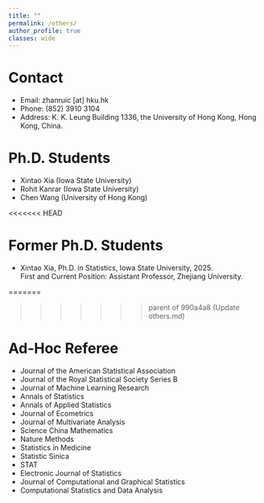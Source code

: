 ```yaml
---
title: ""
permalink: /others/
author_profile: true
classes: wide
---
```


# Contact

- Email: zhanruic [at] hku.hk
- Phone: (852) 3910 3104
- Address: K. K. Leung Building 1336, the University of Hong Kong, Hong Kong, China.


# Ph.D. Students

- Xintao Xia (Iowa State University)
- Rohit Kanrar (Iowa State University)
- Chen Wang (University of Hong Kong)

<<<<<<< HEAD
 # Former Ph.D. Students

- Xintao Xia, Ph.D. in Statistics, Iowa State University, 2025.   
  First and Current Position: Assistant Professor, Zhejiang University.
 
=======
>>>>>>> parent of 990a4a8 (Update others.md)
# Ad-Hoc Referee

- Journal of the American Statistical Association
- Journal of the Royal Statistical Society Series B
- Journal of Machine Learning Research
- Annals of Statistics
- Annals of Applied Statistics
- Journal of Ecometrics
- Journal of Multivariate Analysis
- Science China Mathematics
- Nature Methods
- Statistics in Medicine
- Statistic Sinica
- STAT
- Electronic Journal of Statistics
- Journal of Computational and Graphical Statistics
- Computational Statistics and Data Analysis
